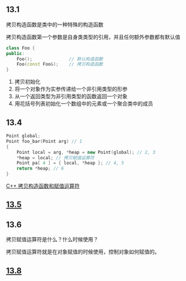 ## 13.1

拷贝构造函数是类中的一种特殊的构造函数

拷贝构造函数第一个参数是自身类类型的引用，并且任何额外参数都有默认值

```c++
class Foo {
public:
    Foo();              // 默认构造函数
    Foo(const Foo&);    // 拷贝构造函数
}
```

1. 拷贝初始化
2. 将一个对象作为实参传递给一个非引用类型的形参
3. 从一个返回类型为非引用类型的函数返回一个对象
4. 用花括号列表初始化一个数组中的元素或一个聚合类中的成员

## 13.4

```c++
Point global;
Point foo_bar(Point arg) // 1
{
    Point local = arg, *heap = new Point(global); // 2, 3
    *heap = local; // 拷贝赋值运算符
    Point pa[ 4 ] = { local, *heap }; // 4, 5
    return *heap; // 6
}
```

[C++ 拷贝构造函数和赋值运算符](https://www.cnblogs.com/wangguchangqing/p/6141743.html)

## [13.5](13.5.cc)

## 13.6

拷贝赋值运算符是什么？什么时候使用？

拷贝赋值运算符就是在对象赋值的时候使用，控制对象如何赋值的。

## [13.8](13.8.cc)
